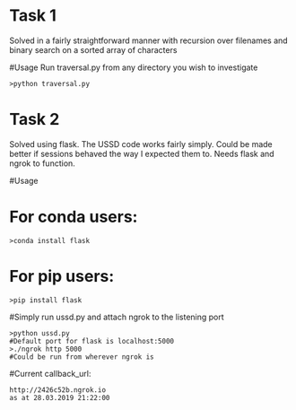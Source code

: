 # Task 1
Solved in a fairly straightforward manner with recursion over filenames and binary search on a sorted array of characters

#Usage
Run traversal.py from any directory you wish to investigate

```
>python traversal.py
```

# Task 2
Solved using flask. The USSD code works fairly simply. Could be made better if sessions behaved the way I expected them to. Needs flask and ngrok to function.

#Usage

# For conda users:

```
>conda install flask
```

# For pip users:
```
>pip install flask
```

#Simply run ussd.py and attach ngrok to the listening port
```
>python ussd.py
#Default port for flask is localhost:5000
>./ngrok http 5000
#Could be run from wherever ngrok is
```
#Current callback_url:
```
http://2426c52b.ngrok.io
as at 28.03.2019 21:22:00
```
